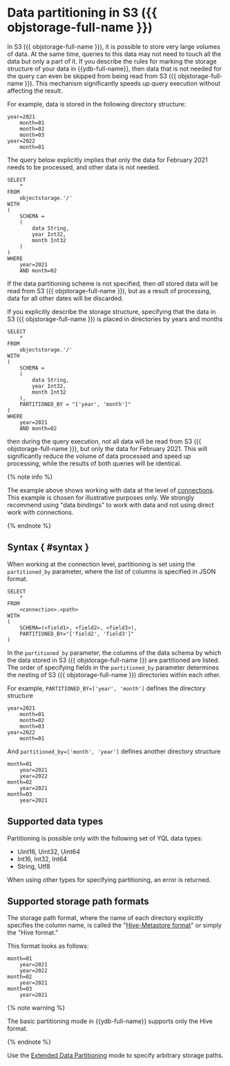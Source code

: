 # Data partitioning in S3 ({{ objstorage-full-name }})

In S3 ({{ objstorage-full-name }}), it is possible to store very large volumes of data. At the same time, queries to this data may not need to touch all the data but only a part of it. If you describe the rules for marking the storage structure of your data in {{ydb-full-name}}, then data that is not needed for the query can even be skipped from being read from S3 ({{ objstorage-full-name }}). This mechanism significantly speeds up query execution without affecting the result.

For example, data is stored in the following directory structure:

```text
year=2021
    month=01
    month=02
    month=03
year=2022
    month=01
```

The query below explicitly implies that only the data for February 2021 needs to be processed, and other data is not needed.

```yql
SELECT
    *
FROM
    objectstorage.'/'
WITH
(
    SCHEMA =
    (
        data String,
        year Int32,
        month Int32
    )
)
WHERE
    year=2021
    AND month=02
```

If the data partitioning scheme is not specified, then _all_ stored data will be read from S3 ({{ objstorage-full-name }}), but as a result of processing, data for all other dates will be discarded.

If you explicitly describe the storage structure, specifying that the data in S3 ({{ objstorage-full-name }}) is placed in directories by years and months

```yql
SELECT
    *
FROM
    objectstorage.'/'
WITH
(
    SCHEMA =
    (
        data String,
        year Int32,
        month Int32
    ),
    PARTITIONED_BY = "['year', 'month']"
)
WHERE
    year=2021
    AND month=02
```

then during the query execution, not all data will be read from S3 ({{ objstorage-full-name }}), but only the data for February 2021. This will significantly reduce the volume of data processed and speed up processing, while the results of both queries will be identical.

{% note info %}

The example above shows working with data at the level of [connections](../../datamodel/external_data_source.md). This example is chosen for illustrative purposes only. We strongly recommend using "data bindings" to work with data and not using direct work with connections.

{% endnote %}

## Syntax { #syntax }

When working at the connection level, partitioning is set using the `partitioned_by` parameter, where the list of columns is specified in JSON format.

```yql
SELECT
    *
FROM
    <connection>.<path>
WITH
(
    SCHEMA=(<field1>, <field2>, <field3>),
    PARTITIONED_BY="['field2', 'field3']"
)
```

In the `partitioned_by` parameter, the columns of the data schema by which the data stored in S3 ({{ objstorage-full-name }}) are partitioned are listed. The order of specifying fields in the `partitioned_by` parameter determines the nesting of S3 ({{ objstorage-full-name }}) directories within each other.

For example, `PARTITIONED_BY=['year', 'month']` defines the directory structure

```text
year=2021
    month=01
    month=02
    month=03
year=2022
    month=01
```

And `partitioned_by=['month', 'year']` defines another directory structure

```text
month=01
    year=2021
    year=2022
month=02
    year=2021
month=03
    year=2021
```

## Supported data types

Partitioning is possible only with the following set of YQL data types:

- Uint16, Uint32, Uint64
- Int16, Int32, Int64
- String, Utf8

When using other types for specifying partitioning, an error is returned.

## Supported storage path formats

The storage path format, where the name of each directory explicitly specifies the column name, is called the "[Hive-Metastore format](https://en.wikipedia.org/wiki/Apache_Hive)" or simply the "Hive format."

This format looks as follows:

```text
month=01
    year=2021
    year=2022
month=02
    year=2021
month=03
    year=2021
```

{% note warning %}

The basic partitioning mode in {{ydb-full-name}} supports only the Hive format.

{% endnote %}

Use the [Extended Data Partitioning](partition_projection.md) mode to specify arbitrary storage paths.